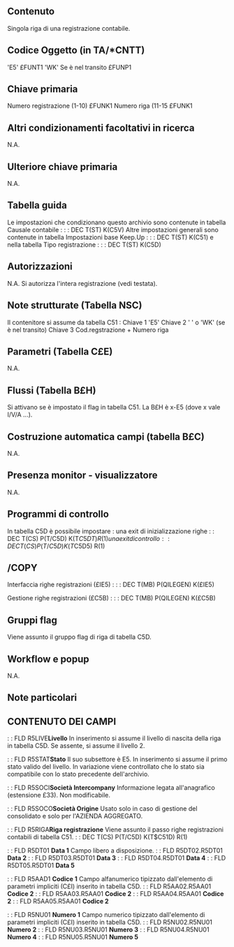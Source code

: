 ## Contenuto
Singola riga di una registrazione contabile.

## Codice Oggetto (in TA/*CNTT)
 'E5'                               £FUNT1
 'WK' Se è nel transito             £FUNP1

## Chiave primaria
Numero registrazione  (1-10)        £FUNK1
Numero riga           (11-15        £FUNK1

## Altri condizionamenti facoltativi in ricerca
N.A.

## Ulteriore chiave primaria
N.A.

## Tabella guida
Le impostazioni che condizionano questo archivio sono contenute in tabella Causale contabile : 
 :  : DEC T(ST) K(C5V)
Altre impostazioni generali sono contenute in tabella Impostazioni base Keep.Up : 
 :  : DEC T(ST) K(C51)
e nella tabella Tipo registrazione : 
 :  : DEC T(ST) K(C5D)

## Autorizzazioni
N.A.
Si autorizza l'intera registrazione (vedi testata).

## Note strutturate (Tabella NSC)
Il contenitore si assume da tabella C51 : 
 Chiave 1 'E5'
 Chiave 2 ' ' o 'WK' (se è nel transito)
 Chiave 3 Cod.regstrazione + Numero riga

## Parametri (Tabella C£E)
N.A.

## Flussi (Tabella B£H)
Si attivano se è impostato il flag in tabella C51.
La B£H è x-E5 (dove x vale I/V/A ...).

## Costruzione automatica campi (tabella B£C)
N.A.

## Presenza monitor - visualizzatore
N.A.

## Programmi di controllo
In tabella C5D è possibile impostare : 
una exit di inizializzazione righe
 :  : DEC T(CS) P(T/C5D) K(T$C5DT) R(1)
una exit di controllo
 :  : DEC T(CS) P(T/C5D) K(T$C5D5) R(1)

## /COPY
Interfaccia righe registrazioni (£IE5) : 
 :  : DEC T(MB) P(QILEGEN) K(£IE5)

Gestione righe registrazioni (£C5B) : 
 :  : DEC T(MB) P(QILEGEN) K(£C5B)

## Gruppi flag
Viene assunto il gruppo flag di riga di tabella C5D.

## Workflow e popup
N.A.

## Note particolari

## CONTENUTO DEI CAMPI

 :  : FLD R5LIVE**Livello**
In inserimento si assume il livello di nascita della riga in tabella C5D.
Se assente, si assume il livello 2.

 :  : FLD R5STAT**Stato**
Il suo subsettore  è E5.
In inserimento si assume il primo stato valido del livello.
In variazione viene controllato che lo stato sia compatibile con lo stato precedente dell'archivio.

 :  : FLD R5SOCI**Società Intercompany**
Informazione legata all'anagrafico (estensione £33).
Non modificabile.

 :  : FLD R5SOCO**Società Origine**
Usato solo in caso di gestione del consolidato e solo per l'AZIENDA AGGREGATO.

 :  : FLD R5RIGA**Riga registrazione**
Viene assunto il passo righe registrazioni contabili di tabella C51.
 :  : DEC T(CS) P(T/C5D) K(T$C51D) R(1)

 :  : FLD R5DT01 **Data 1**
Campo libero a disposizione.
 :  : FLD R5DT02.R5DT01 **Data 2**
 :  : FLD R5DT03.R5DT01 **Data 3**
 :  : FLD R5DT04.R5DT01 **Data 4**
 :  : FLD R5DT05.R5DT01 **Data 5**

 :  : FLD R5AAD1 **Codice 1**
Campo alfanumerico tipizzato dall'elemento di parametri impliciti (C£I) inserito in tabella C5D.
 :  : FLD R5AA02.R5AA01 **Codice 2**
 :  : FLD R5AA03.R5AA01 **Codice 2**
 :  : FLD R5AA04.R5AA01 **Codice 2**
 :  : FLD R5AA05.R5AA01 **Codice 2**

 :  : FLD R5NU01 **Numero 1**
Campo numerico tipizzato dall'elemento di parametri impliciti (C£I) inserito in tabella C5D.
 :  : FLD R5NU02.R5NU01 **Numero 2**
 :  : FLD R5NU03.R5NU01 **Numero 3**
 :  : FLD R5NU04.R5NU01 **Numero 4**
 :  : FLD R5NU05.R5NU01 **Numero 5**

